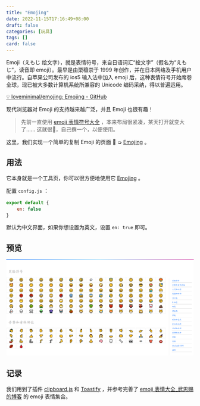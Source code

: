 ```yaml
---
title: "Emojing"
date: 2022-11-15T17:16:49+08:00
draft: false
categories: [玩具]
tags: []
card: false
---
```


Emoji（えもじ 绘文字），就是表情符号，来自日语词汇“絵文字”（假名为“えもじ”，读音即 emoji）。最早是由栗穰崇于 1999 年创作，并在日本网络及手机用户中流行。自苹果公司发布的 ios5 输入法中加入 emoji 后，这种表情符号开始席卷全球，现已被大多数计算机系统所兼容的 Unicode 编码采纳，得以普遍运用。 

[💡 loveminimal/emojing: Emojing - GitHub](https://github.com/loveminimal/emojing)

<!--more-->

现代浏览器对 Emoji 的支持越来越广泛，并且 Emoji 也很有趣！

> 先前一直使用 [emoji 表情符号大全](https://emoji6.com/emojiall/) ，本来布局很紧凑，某天打开就变大了…… 这就很🤕，自己撰一个，以便使用。

这里，我们实现一个简单的复制 Emoji 的页面 🎉 ➭ [Emojing](https://ovirgo.com/emojing) 。

## 用法

它本身就是一个工具页，你可以很方便地使用它 [Emojing](https://ovirgo.com/emojing) 。

配置 `config.js` ：

```js
export default {
	en: false
}
```

默认为中文界面，如果你想设置为英文，设置 `en: true` 即可。

## 预览

<img alt="picture 1" src="imgs/7889eaa42310aaa33fac026c8bf69960970aa7c628f21b361f8ec38e8aab8373.png" width="" />  

## 记录

我们用到了插件 [clipboard.js](https://clipboardjs.com/) 和 [Toastify](https://apvarun.github.io/toastify-js/#) ，并参考完善了 [emoji 表情大全_武恩赐的博客](https://blog.csdn.net/qq_38428356/article/details/114651515) 的 emoji 表情集合。
